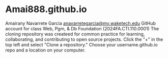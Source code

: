 # Amai888.github.io
Amairany Navarrete Garcia anavarretegarcia@my.waketech.edu 
GitHub account for class Web, Pgm, & Db Foundation (2024FA.CTI.110.0001)
The cloning repository was createed for common practice for learning, collaborating, and contributing to open source projects. 
Click the "+" in the top left and select "Clone a repository." Choose your username.github.io repo and a location on your computer.
